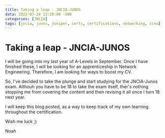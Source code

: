 ```yaml
---
title: Taking a leap - JNCIA-JUNOS
data: 2022-07-24 13:20:00 -500
categories: [JNCIA]
tags: [jncia, junos, juniper, certs, certifications, networking, ccna]
---
```


# Taking a leap - JNCIA-JUNOS

I will be going into my last year of A-Levels in September. Once I have finished these, I will be looking for an apprenticeship in Network Engineering. Therefore, I am looking for ways to boost my CV. 

So, I've decided to take the plunge and start studying for the JNCIA-Junos exam. Althouh you have to be 18 to take the exam itself, ther's nothing stopping me from covering the content and then revising it all once I turn 18 next year. 

I will keep this blog posted, as a way to keep track of my own learning throughout the certification. 

Wish me luck ;)

Noah